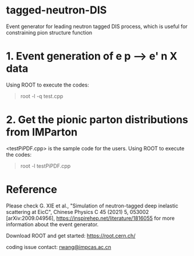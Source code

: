 # tagged-neutron-DIS
Event generator for leading neutron tagged DIS process, which is useful for constraining pion structure function

# 1. Event generation of e p --> e' n X data

Using ROOT to execute the codes:

>root -l -q test.cpp



# 2. Get the pionic parton distributions from IMParton

<testPiPDF.cpp> is the sample code for the users.
Using ROOT to execute the codes:                                                                                                                                      
>root -l testPiPDF.cpp


# Reference

Please check G. XIE et al., "Simulation of neutron-tagged deep inelastic scattering at EicC",
Chinese Physics C 45 (2021) 5, 053002 [arXiv:2009.04956],
https://inspirehep.net/literature/1816055
for more information about the event generator.


Download ROOT and get started: https://root.cern.ch/

coding issue contact: rwang@impcas.ac.cn

